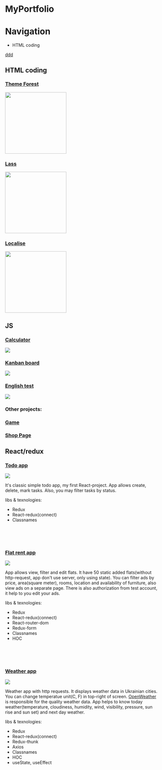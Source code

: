 # MyPortfolio
<h1>Navigation</h1>
<ul>
  <li>HTML coding</li>
</ul>
<a href="#sss">ddd</a>
<h2>HTML coding</h2>
<h3 id="sss"><a href='https://danya-prohvat.github.io/MyPortfolio/themeForest'>Theme Forest</a></h3> 
<img width="200" src='https://user-images.githubusercontent.com/59499037/132040992-b99831d6-059c-4544-b3bd-c1323930a07d.png'>
<h3><a href='https://danya-prohvat.github.io/MyPortfolio/Laas'>Lass</a></h3> 
<img width="200" src='https://user-images.githubusercontent.com/59499037/132041807-4a5ef571-cd45-450a-abd8-d66c503ab9fb.png'>
<h3><a href='https://danya-prohvat.github.io/MyPortfolio/Localise'>Localise</a></h3> 
<img width="200" src='https://user-images.githubusercontent.com/59499037/132041849-64693141-78e5-49f3-8e19-36a7e528fc87.png'> 
<h2>JS</h2>
<h3><a href='https://danya-prohvat.github.io/MyPortfolio/CALCULATOR'>Calculator</a></h3> 
<img src='https://user-images.githubusercontent.com/59499037/132043349-0df60509-7eba-455c-87e5-51725b6db026.png'>
<h3><a href='https://danya-prohvat.github.io/MyPortfolio/KANBAN'>Kanban board</a></h3> 
<img src='https://user-images.githubusercontent.com/59499037/132043360-30f57b9d-5a6c-4154-b3f9-f13509f4c1cd.png'>
<h3><a href='https://danya-prohvat.github.io/English-Test/dist'>English test</a></h3> 
<img src='https://user-images.githubusercontent.com/59499037/132043354-b716fe0f-bbc9-40d1-9a8e-24ff57221395.png'>
<h3>Other projects:</h3>
<h3><a href='https://danya-prohvat.github.io/MyPortfolio/GAME'>Game</a></h3> 
<h3><a href='https://danya-prohvat.github.io/MyPortfolio/shopPage'>Shop Page</a></h3> 
<h2>React/redux</h2>
<h3><a href='https://danya-prohvat.github.io/todos'>Todo app</a></h3> 
<img src='https://user-images.githubusercontent.com/59499037/130082987-bcd41eeb-f9ab-43e1-852b-2fd62efb6274.png'> 
<p>It's classic simple todo app, my first React-project. App allows create, delete, mark tasks. Also, you may filter tasks by status.</p>
<label>libs & texnologies:</label>
<ul>
<li>Redux</li>
<li>React-redux(connect)</li>
<li>Classnames</li>
</ul>
<br>
<br>
<br>
<h3><a href='https://danya-prohvat.github.io/flat-rent/#/'>Flat rent app</a></h3> 
<img src='https://user-images.githubusercontent.com/59499037/130086165-9154d414-8f58-4b42-ac43-65f434e9a8e3.png'> 
<p>App allows view, filter and edit flats. It have 50 static added flats(without http-request, app don't use server, only using state). You can filter ads by price, area(square meter), rooms, location and availability of furniture, also view ads on a separate page. There is also authorization from test account, it help to you edit your ads.</p>
<label>libs & texnologies:</label>
<ul>
<li>Redux</li>
<li>React-redux(connect)</li>
<li>React-router-dom</li>
<li>Redux-form</li>
<li>Classnames</li>
<li>HOC</li>
</ul>
<br>
<br>
<br>
<h3><a href='https://danya-prohvat.github.io/weather-app'>Weather app</a></h3> 
<img src='https://user-images.githubusercontent.com/59499037/130082947-58fb25f0-2c52-45f1-9d67-4cc5bca67360.png'> 
<p>Weather app with http requests. It displays weather data in Ukrainian cities. You can change temperatue unit(C, F) in top-right of screen. <a href='https://openweathermap.org/'>OpenWeather</a> is responsible for the quality weather data. App helps to know today weather(temperature, cloudiness, humidity, wind, visibility, pressure, sun rise and sun set) and next day weather.</p>
<label>libs & texnologies:</label>
<ul>
<li>Redux</li>
<li>React-redux(connect)</li>
<li>Redux-thunk</li>
<li>Axios</li>
<li>Classnames</li>
<li>HOC</li>
<li>useState, useEffect</li>
</ul>



